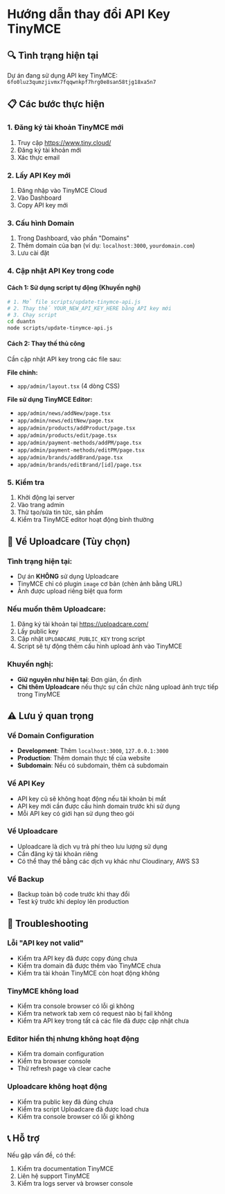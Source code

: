 # Hướng dẫn thay đổi API Key TinyMCE

## 🔍 Tình trạng hiện tại
Dự án đang sử dụng API key TinyMCE: `6fo0luz3qumzjivmx7fqqwnkpf7hrg0e8san58tjg18xa5n7`

## 📋 Các bước thực hiện

### 1. Đăng ký tài khoản TinyMCE mới
1. Truy cập https://www.tiny.cloud/
2. Đăng ký tài khoản mới
3. Xác thực email

### 2. Lấy API Key mới
1. Đăng nhập vào TinyMCE Cloud
2. Vào Dashboard
3. Copy API key mới

### 3. Cấu hình Domain
1. Trong Dashboard, vào phần "Domains"
2. Thêm domain của bạn (ví dụ: `localhost:3000`, `yourdomain.com`)
3. Lưu cài đặt

### 4. Cập nhật API Key trong code

#### Cách 1: Sử dụng script tự động (Khuyến nghị)
```bash
# 1. Mở file scripts/update-tinymce-api.js
# 2. Thay thế YOUR_NEW_API_KEY_HERE bằng API key mới
# 3. Chạy script
cd duantn
node scripts/update-tinymce-api.js
```

#### Cách 2: Thay thế thủ công
Cần cập nhật API key trong các file sau:

**File chính:**
- `app/admin/layout.tsx` (4 dòng CSS)

**File sử dụng TinyMCE Editor:**
- `app/admin/news/addNew/page.tsx`
- `app/admin/news/editNew/page.tsx`
- `app/admin/products/addProduct/page.tsx`
- `app/admin/products/edit/page.tsx`
- `app/admin/payment-methods/addPM/page.tsx`
- `app/admin/payment-methods/editPM/page.tsx`
- `app/admin/brands/addBrand/page.tsx`
- `app/admin/brands/editBrand/[id]/page.tsx`

### 5. Kiểm tra
1. Khởi động lại server
2. Vào trang admin
3. Thử tạo/sửa tin tức, sản phẩm
4. Kiểm tra TinyMCE editor hoạt động bình thường

## 📸 Về Uploadcare (Tùy chọn)

### **Tình trạng hiện tại:**
- Dự án **KHÔNG** sử dụng Uploadcare
- TinyMCE chỉ có plugin `image` cơ bản (chèn ảnh bằng URL)
- Ảnh được upload riêng biệt qua form

### **Nếu muốn thêm Uploadcare:**
1. Đăng ký tài khoản tại https://uploadcare.com/
2. Lấy public key
3. Cập nhật `UPLOADCARE_PUBLIC_KEY` trong script
4. Script sẽ tự động thêm cấu hình upload ảnh vào TinyMCE

### **Khuyến nghị:**
- **Giữ nguyên như hiện tại**: Đơn giản, ổn định
- **Chỉ thêm Uploadcare** nếu thực sự cần chức năng upload ảnh trực tiếp trong TinyMCE

## ⚠️ Lưu ý quan trọng

### Về Domain Configuration
- **Development**: Thêm `localhost:3000`, `127.0.0.1:3000`
- **Production**: Thêm domain thực tế của website
- **Subdomain**: Nếu có subdomain, thêm cả subdomain

### Về API Key
- API key cũ sẽ không hoạt động nếu tài khoản bị mất
- API key mới cần được cấu hình domain trước khi sử dụng
- Mỗi API key có giới hạn sử dụng theo gói

### Về Uploadcare
- Uploadcare là dịch vụ trả phí theo lưu lượng sử dụng
- Cần đăng ký tài khoản riêng
- Có thể thay thế bằng các dịch vụ khác như Cloudinary, AWS S3

### Về Backup
- Backup toàn bộ code trước khi thay đổi
- Test kỹ trước khi deploy lên production

## 🔧 Troubleshooting

### Lỗi "API key not valid"
- Kiểm tra API key đã được copy đúng chưa
- Kiểm tra domain đã được thêm vào TinyMCE chưa
- Kiểm tra tài khoản TinyMCE còn hoạt động không

### TinyMCE không load
- Kiểm tra console browser có lỗi gì không
- Kiểm tra network tab xem có request nào bị fail không
- Kiểm tra API key trong tất cả các file đã được cập nhật chưa

### Editor hiển thị nhưng không hoạt động
- Kiểm tra domain configuration
- Kiểm tra browser console
- Thử refresh page và clear cache

### Uploadcare không hoạt động
- Kiểm tra public key đã đúng chưa
- Kiểm tra script Uploadcare đã được load chưa
- Kiểm tra console browser có lỗi gì không

## 📞 Hỗ trợ
Nếu gặp vấn đề, có thể:
1. Kiểm tra documentation TinyMCE
2. Liên hệ support TinyMCE
3. Kiểm tra logs server và browser console
